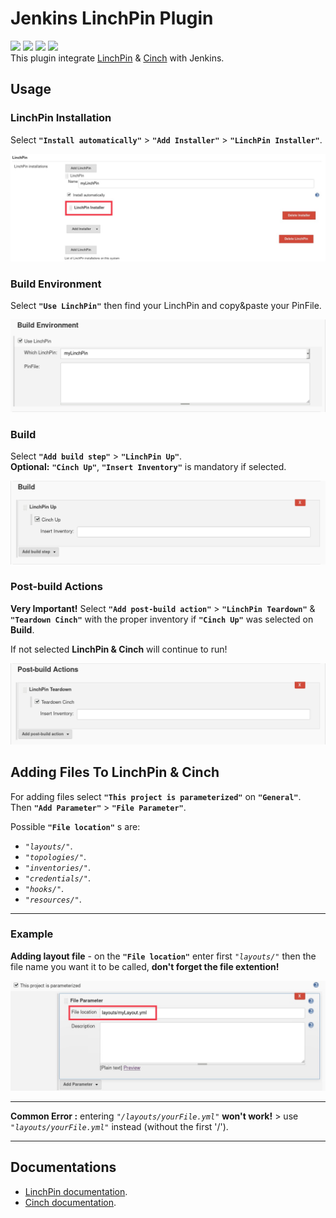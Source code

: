 # Jenkins LinchPin Plugin
![](https://img.shields.io/badge/version-1.0-blue.svg)
![](https://img.shields.io/badge/license-Apache--2.0-brightgreen.svg)
![](https://img.shields.io/badge/requirements-python_2.6%20%7C%20python_2.7-red.svg)
![](https://travis-ci.com/Avielyo10/linchpin-plugin.svg?branch=develop)   
This plugin integrate [LinchPin](https://github.com/CentOS-PaaS-SIG/linchpin) & [Cinch](https://github.com/RedHatQE/cinch) with Jenkins.

## Usage

### LinchPin Installation 
Select **`"Install automatically"`** > **`"Add Installer"`** > **`"LinchPin Installer"`**.
 
![](src/main/resources/readme/linchPinInstallation.jpg) 
  
### Build Environment 
Select **`"Use LinchPin"`** then find your LinchPin and copy&paste your PinFile.  
  
 
![](src/main/resources/readme/linchPinBuildEnv.png)  

### Build  
Select **`"Add build step"`** > **`"LinchPin Up"`**.   
**Optional:** **`"Cinch Up"`**, **`"Insert Inventory"`** is mandatory if selected. 

![](src/main/resources/readme/linchPinBuild.png)  

### Post-build Actions  
**Very Important!** Select **`"Add post-build action"`** > **`"LinchPin Teardown"`** & **`"Teardown Cinch"`** with the proper inventory if **`"Cinch Up"`** was selected on **Build**.
   
If not selected **LinchPin & Cinch** will continue to run! 

![](src/main/resources/readme/linchPinPostBuild.png)

## Adding Files To LinchPin & Cinch  
For adding  files select **`"This project is parameterized"`** on **`"General"`**.  
Then **`"Add Parameter"`** > **`"File Parameter"`**.  

Possible **`"File location"`** s are: 
- _`"layouts/"`_.
- _`"topologies/"`_.
- _`"inventories/"`_. 
- _`"credentials/"`_.
- _`"hooks/"`_.
- _`"resources/"`_. 

---
### Example  
**Adding layout file** - on the **`"File location"`** enter first _`"layouts/"`_ then the file name you want it to be called, **don't forget the file extention!** 
 
![](src/main/resources/readme/layouts.jpg) 



---
**Common Error :** entering _`"/layouts/yourFile.yml"`_ **won't work!** > use _`"layouts/yourFile.yml"`_ instead (without the first '/').  

---

## Documentations

- [LinchPin documentation](https://linchpin.readthedocs.io/en/latest/).
- [Cinch documentation](https://redhatqe-cinch.readthedocs.io/en/latest/index.html).